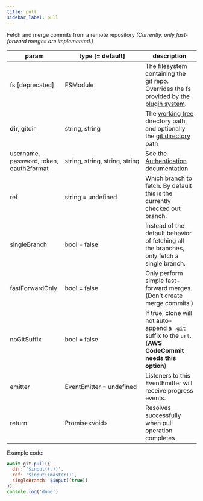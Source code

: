 ```yaml
---
title: pull
sidebar_label: pull
---
```


Fetch and merge commits from a remote repository *(Currently, only fast-forward merges are implemented.)*

| param                                   | type [= default]                              | description                                                                                                    |
| --------------------------------------- | --------------------------------------------- | -------------------------------------------------------------------------------------------------------------- |
| fs [deprecated]                         | FSModule                                      | The filesystem containing the git repo. Overrides the fs provided by the [plugin system](./plugin_fs.md).      |
| **dir**, gitdir                         | string, string                                | The [working tree](dir-vs-gitdir.md) directory path, and optionally the [git directory](dir-vs-gitdir.md) path |
| username, password, token, oauth2format | string,&nbsp;string,&nbsp;string,&nbsp;string | See the [Authentication](./authentication.html) documentation                                                  |
| ref                                     | string   = undefined                          | Which branch to fetch. By default this is the currently checked out branch.                                    |
| singleBranch                            | bool     = false                              | Instead of the default behavior of fetching all the branches, only fetch a single branch.                      |
| fastForwardOnly                         | bool     = false                              | Only perform simple fast-forward merges. (Don't create merge commits.)                                         |
| noGitSuffix                             | bool     = false                              | If true, clone will not auto-append a `.git` suffix to the `url`. (**AWS CodeCommit needs this option**)       |
| emitter                                 | EventEmitter = undefined                      | Listeners to this EventEmitter will receive progress events.                                                   |
| return                                  | Promise\<void\>                               | Resolves successfully when pull operation completes                                                            |

Example code:

```js live
await git.pull({
  dir: '$input((.))',
  ref: '$input((master))',
  singleBranch: $input((true))
})
console.log('done')
```
